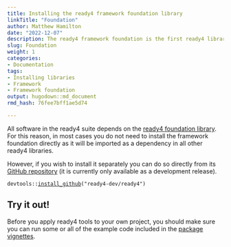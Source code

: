 ```yaml
---
title: Installing the ready4 framework foundation library
linkTitle: "Foundation"
author: Matthew Hamilton
date: "2022-12-07"
description: The ready4 framework foundation is the first ready4 library you should install.
slug: Foundation
weight: 1
categories: 
- Documentation
tags: 
- Installing libraries
- Framework
- Framework foundation
output: hugodown::md_document
rmd_hash: 76fee7bff1ae5d74

---
```


All software in the ready4 suite depends on the [ready4 foundation library](https://ready4-dev.github.io/ready4/). For this reason, in most cases you do not need to install the framework foundation directly as it will be imported as a dependency in all other ready4 libraries.

However, if you wish to install it separately you can do so directly from its [GitHub repository](https://github.com/ready4-dev/ready4) (it is currently only available as a development release).

<div class="highlight">

<pre class='chroma'><code class='language-r' data-lang='r'><span><span class='nf'>devtools</span><span class='nf'>::</span><span class='nf'><a href='https://remotes.r-lib.org/reference/install_github.html'>install_github</a></span><span class='o'>(</span><span class='s'>"ready4-dev/ready4"</span><span class='o'>)</span></span></code></pre>

</div>

## Try it out!

Before you apply ready4 tools to your own project, you should make sure you can run some or all of the example code included in the [package vignettes](https://ready4-dev.github.io/ready4/articles/).

